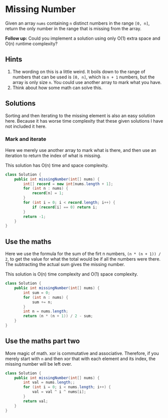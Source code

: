 # Missing Number

Given an array `nums` containing `n` distinct numbers in the range `[0, n]`,
return the only number in the range that is missing from the array.

**Follow up:** Could you implement a solution using only O(1) extra space
and O(n) runtime complexity?

## Hints

1. The wording on this is a little weird. It boils down to the range of numbers
   that can be used is `[0, n]`, which is `n + 1` numbers, but the array is only
   size `n`. You could use another array to mark what you have.
1. Think about how some math can solve this.

## Solutions

Sorting and then iterating to the missing element is also an easy solution here.
Because it has worse time complexity that these given solutions I have not
included it here.

### Mark and iterate

Here we merely use another array to mark what is there, and then use an
iteration to return the index of what is missing.

This solution has O(n) time and space complexity.

```java
class Solution {
    public int missingNumber(int[] nums) {
        int[] record = new int[nums.length + 1];
        for (int n : nums) {
            record[n] = 1;
        }
        for (int i = 0; i < record.length; i++) {
            if (record[i] == 0) return i;
        }
        return -1;
    }
}
```

## Use the maths

Here we use the formula for the sum of the firt n numbers, `(n * (n + 1)) / 2`,
to get the value for what the total would be if all the numbers were there.
The subtracting the actual sum gives the missing number.

This solution is O(n) time complexity and O(1) space complexity.

```java
class Solution {
    public int missingNumber(int[] nums) {
        int sum = 0;
        for (int n : nums) {
            sum += n;
        }
        int n = nums.length;
        return (n * (n + 1)) / 2 - sum;
    }
}
```

## Use the maths part two

More magic of math. xor is commutative and associative. Therefore, if you merely
start with `n` and then xor that with each element and its index, the missing
number will be left over.

```java
class Solution {
    public int missingNumber(int[] nums) {
        int val = nums.length;;
        for (int i = 0; i < nums.length; i++) {
            val = val ^ i ^ nums[i];
        }
        return val;
    }
}
```
